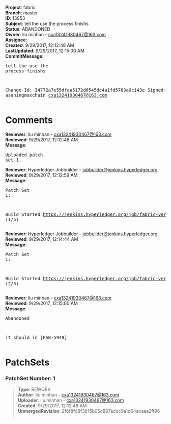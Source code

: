 <strong>Project</strong>: fabric<br><strong>Branch</strong>: master<br><strong>ID</strong>: 13953<br><strong>Subject</strong>: tell the use the process finishs<br><strong>Status</strong>: ABANDONED<br><strong>Owner</strong>: liu minhan - cxa13241930467@163.com<br><strong>Assignee</strong>:<br><strong>Created</strong>: 9/29/2017, 12:12:48 AM<br><strong>LastUpdated</strong>: 9/29/2017, 12:15:00 AM<br><strong>CommitMessage</strong>:<br><pre>tell the use the process finishs

Change-Id: I4772a7e55dfaa5172d6545dc4a1fd5783a0c143e
Signed-off-by: asaningmaxchain <cxa13241930467@163.com>
</pre><h1>Comments</h1><strong>Reviewer</strong>: liu minhan - cxa13241930467@163.com<br><strong>Reviewed</strong>: 9/29/2017, 12:12:48 AM<br><strong>Message</strong>: <pre>Uploaded patch set 1.</pre><strong>Reviewer</strong>: Hyperledger Jobbuilder - jobbuilder@jenkins.hyperledger.org<br><strong>Reviewed</strong>: 9/29/2017, 12:12:59 AM<br><strong>Message</strong>: <pre>Patch Set 1:

Build Started https://jenkins.hyperledger.org/job/fabric-verify-z/13051/ (1/5)</pre><strong>Reviewer</strong>: Hyperledger Jobbuilder - jobbuilder@jenkins.hyperledger.org<br><strong>Reviewed</strong>: 9/29/2017, 12:14:44 AM<br><strong>Message</strong>: <pre>Patch Set 1:

Build Started https://jenkins.hyperledger.org/job/fabric-verify-x86_64/17385/ (2/5)</pre><strong>Reviewer</strong>: liu minhan - cxa13241930467@163.com<br><strong>Reviewed</strong>: 9/29/2017, 12:15:00 AM<br><strong>Message</strong>: <pre>Abandoned

it should in [FAB-5949]</pre><h1>PatchSets</h1><h3>PatchSet Number: 1</h3><blockquote><strong>Type</strong>: REWORK<br><strong>Author</strong>: liu minhan - cxa13241930467@163.com<br><strong>Uploader</strong>: liu minhan - cxa13241930467@163.com<br><strong>Created</strong>: 9/29/2017, 12:12:48 AM<br><strong>UnmergedRevision</strong>: 2f6f8fd8f3815b05c887acbc9a1d64acaaa2ff96<br><br></blockquote>